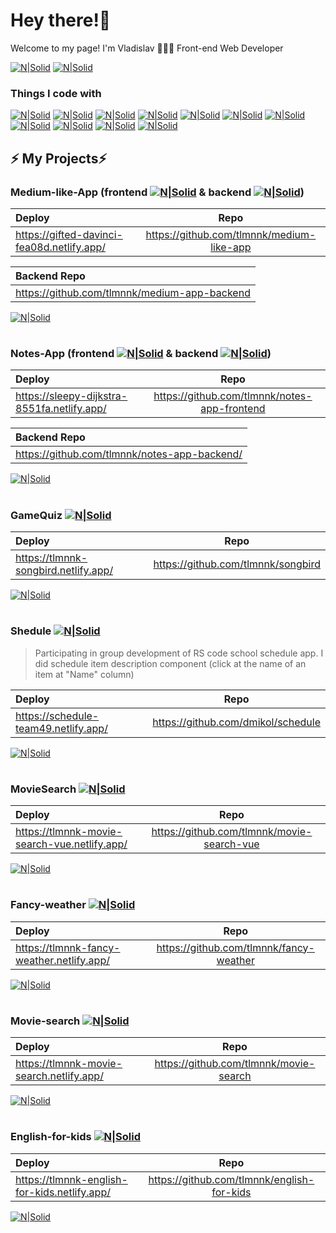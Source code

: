 # Hey there!🤗

Welcome to my page!
I'm Vladislav 👨🏻‍💻 Front-end Web Developer

[![N|Solid](https://img.shields.io/badge/-tolomanenko.v.a@gmail.com-c14438?style=flat&logo=Gmail&logoColor=white)](mailto:tolomanenko.v.a@gmail.com)
[![N|Solid](https://img.shields.io/badge/-@nextstopmars-0088CC?style=flat&logo=Telegram&logoColor=white)](https://t.me/nextstopmars)


### Things I code with

[![N|Solid](https://img.shields.io/badge/-React-45b8d8?style=flat-square&logo=react&logoColor=white)](#) [![N|Solid](https://img.shields.io/badge/-Vue.js-42B883?style=flat-square&logo=Vue.js&logoColor=white)](#) [![N|Solid](https://img.shields.io/badge/-Webpack-8DD6F9?style=flat-square&logo=webpack&logoColor=white)](#) [![N|Solid](https://img.shields.io/badge/-ESLint-4B32C3?style=flat-square&logo=ESLint&logoColor=white)]() [![N|Solid](https://img.shields.io/badge/-TypeScript-007ACC?style=flat-square&logo=typescript&logoColor=white)](#) [![N|Solid](https://img.shields.io/badge/-Redux-764ABC?style=flat-square&logo=redux&logoColor=white)](#) [![N|Solid](https://img.shields.io/badge/-Sass-CC6699?style=flat-square&logo=sass&logoColor=white)](#) [![N|Solid](https://img.shields.io/badge/-Git-F05032?style=flat-square&logo=git&logoColor=white)](#) [![N|Solid](https://img.shields.io/badge/-NPM-CB3837?style=flat-square&logo=npm&logoColor=white)](#) [![N|Solid](https://img.shields.io/badge/-MongoDB-13aa52?style=flat-square&logo=mongodb&logoColor=white)](#) [![N|Solid](https://img.shields.io/badge/-Nodejs-43853d?style=flat-square&logo=Node.js&logoColor=white)](#)


## ⚡️ My Projects⚡️

### Medium-like-App (frontend [![N|Solid](https://img.shields.io/badge/-Vue.js-42B883?style=flat-square&logo=Vue.js&logoColor=white)](#) & backend [![N|Solid](https://img.shields.io/badge/-Nodejs-43853d?style=flat-square&logo=Node.js&logoColor=white)](#))  

| Deploy  | Repo  |
| :---------- |:-------------:|
| https://gifted-davinci-fea08d.netlify.app/   | https://github.com/tlmnnk/medium-like-app |

| Backend Repo  |
| :---------- |
| https://github.com/tlmnnk/medium-app-backend  |

[![N|Solid](https://github.com/tlmnnk/tlmnnk/blob/main/images/medium-like-app.png)](https://gifted-davinci-fea08d.netlify.app/)
#

### Notes-App (frontend [![N|Solid](https://img.shields.io/badge/-Vue.js-42B883?style=flat-square&logo=Vue.js&logoColor=white)](#) & backend [![N|Solid](https://img.shields.io/badge/-Nodejs-43853d?style=flat-square&logo=Node.js&logoColor=white)](#))  

| Deploy  | Repo  |
| :---------- |:-------------:|
| https://sleepy-dijkstra-8551fa.netlify.app/   | https://github.com/tlmnnk/notes-app-frontend |

| Backend Repo  |
| :---------- |
| https://github.com/tlmnnk/notes-app-backend/  |

[![N|Solid](https://github.com/tlmnnk/tlmnnk/blob/main/images/notes-app.png)](https://sleepy-dijkstra-8551fa.netlify.app/)
#

### GameQuiz  [![N|Solid](https://img.shields.io/badge/react%20-%2300D9FF.svg?&style=for-the-badge&logo=react&logoColor=white)](#)

| Deploy  | Repo  |
| :---------- |:-------------:|
| https://tlmnnk-songbird.netlify.app/    | https://github.com/tlmnnk/songbird |

[![N|Solid](https://github.com/tlmnnk/tlmnnk/blob/main/images/gamesongquiz.png)](https://tlmnnk-songbird.netlify.app)
#
### Shedule  [![N|Solid](https://img.shields.io/badge/react%20-%2300D9FF.svg?&style=for-the-badge&logo=react&logoColor=white)](#)
> Participating in group development of RS code school schedule app. I did schedule item description component (click at the name of an item at "Name" column)

| Deploy  | Repo  |
| :---------- |:-------------:|
| https://schedule-team49.netlify.app/    | https://github.com/dmikol/schedule |

[![N|Solid](https://github.com/tlmnnk/tlmnnk/blob/main/images/scheduleapp.png)](https://schedule-team49.netlify.app/ )
#
### MovieSearch  [![N|Solid](https://img.shields.io/badge/-Vue.js-42B883?style=flat-square&logo=Vue.js&logoColor=white)](#)

| Deploy  | Repo  |
| :---------- |:-------------:|
| https://tlmnnk-movie-search-vue.netlify.app/    | https://github.com/tlmnnk/movie-search-vue |

[![N|Solid](https://github.com/tlmnnk/tlmnnk/blob/main/images/imdb-top-vue.png)](https://tlmnnk-movie-search-vue.netlify.app)
#
### Fancy-weather  [![N|Solid](https://img.shields.io/badge/-JavaScript-black?style=plastic&logo=javascript)](#)

| Deploy  | Repo  |
| :---------- |:-------------:|
| https://tlmnnk-fancy-weather.netlify.app/    | https://github.com/tlmnnk/fancy-weather |

[![N|Solid](https://github.com/tlmnnk/tlmnnk/blob/main/images/fancy-weather.png)](https://tlmnnk-fancy-weather.netlify.app/)
#
### Movie-search  [![N|Solid](https://img.shields.io/badge/-JavaScript-black?style=plastic&logo=javascript)](#)

| Deploy  | Repo  |
| :---------- |:-------------:|
| https://tlmnnk-movie-search.netlify.app/    | https://github.com/tlmnnk/movie-search |

[![N|Solid](https://github.com/tlmnnk/tlmnnk/blob/main/images/movie-search-js.png)](https://tlmnnk-movie-search.netlify.app/)
#
### English-for-kids [![N|Solid](https://img.shields.io/badge/-JavaScript-black?style=plastic&logo=javascript)](#)

| Deploy  | Repo  |
| :---------- |:-------------:|
| https://tlmnnk-english-for-kids.netlify.app/ | https://github.com/tlmnnk/english-for-kids |

[![N|Solid](https://github.com/tlmnnk/tlmnnk/blob/main/images/english-for-kids.png)](https://tlmnnk-english-for-kids.netlify.app/)
